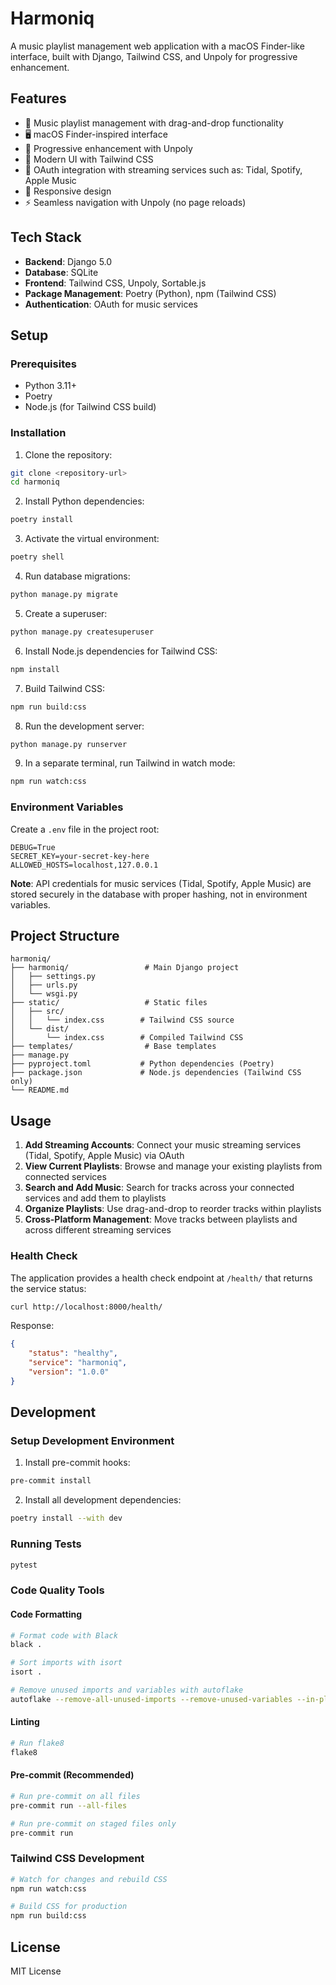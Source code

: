 # Harmoniq

A music playlist management web application with a macOS Finder-like interface, built with Django, Tailwind CSS, and Unpoly for progressive enhancement.

## Features

- 🎵 Music playlist management with drag-and-drop functionality
- 🖥️ macOS Finder-inspired interface
- 🔄 Progressive enhancement with Unpoly
- 🎨 Modern UI with Tailwind CSS
- 🔐 OAuth integration with streaming services such as: Tidal, Spotify, Apple Music
- 📱 Responsive design
- ⚡ Seamless navigation with Unpoly (no page reloads)

## Tech Stack

- **Backend**: Django 5.0
- **Database**: SQLite
- **Frontend**: Tailwind CSS, Unpoly, Sortable.js
- **Package Management**: Poetry (Python), npm (Tailwind CSS)
- **Authentication**: OAuth for music services

## Setup

### Prerequisites

- Python 3.11+
- Poetry
- Node.js (for Tailwind CSS build)

### Installation

1. Clone the repository:
```bash
git clone <repository-url>
cd harmoniq
```

2. Install Python dependencies:
```bash
poetry install
```

3. Activate the virtual environment:
```bash
poetry shell
```

4. Run database migrations:
```bash
python manage.py migrate
```

5. Create a superuser:
```bash
python manage.py createsuperuser
```

6. Install Node.js dependencies for Tailwind CSS:
```bash
npm install
```

7. Build Tailwind CSS:
```bash
npm run build:css
```

8. Run the development server:
```bash
python manage.py runserver
```

9. In a separate terminal, run Tailwind in watch mode:
```bash
npm run watch:css
```

### Environment Variables

Create a `.env` file in the project root:

```env
DEBUG=True
SECRET_KEY=your-secret-key-here
ALLOWED_HOSTS=localhost,127.0.0.1
```

**Note**: API credentials for music services (Tidal, Spotify, Apple Music) are stored securely in the database with proper hashing, not in environment variables.

## Project Structure

```
harmoniq/
├── harmoniq/                 # Main Django project
│   ├── settings.py
│   ├── urls.py
│   └── wsgi.py
├── static/                   # Static files
│   ├── src/
│   │   └── index.css        # Tailwind CSS source
│   └── dist/
│       └── index.css        # Compiled Tailwind CSS
├── templates/                # Base templates
├── manage.py
├── pyproject.toml           # Python dependencies (Poetry)
├── package.json             # Node.js dependencies (Tailwind CSS only)
└── README.md
```

## Usage

1. **Add Streaming Accounts**: Connect your music streaming services (Tidal, Spotify, Apple Music) via OAuth
2. **View Current Playlists**: Browse and manage your existing playlists from connected services
3. **Search and Add Music**: Search for tracks across your connected services and add them to playlists
4. **Organize Playlists**: Use drag-and-drop to reorder tracks within playlists
5. **Cross-Platform Management**: Move tracks between playlists and across different streaming services

### Health Check

The application provides a health check endpoint at `/health/` that returns the service status:

```bash
curl http://localhost:8000/health/
```

Response:
```json
{
    "status": "healthy",
    "service": "harmoniq",
    "version": "1.0.0"
}
```

## Development

### Setup Development Environment

1. Install pre-commit hooks:
```bash
pre-commit install
```

2. Install all development dependencies:
```bash
poetry install --with dev
```

### Running Tests
```bash
pytest
```

### Code Quality Tools

#### Code Formatting
```bash
# Format code with Black
black .

# Sort imports with isort
isort .

# Remove unused imports and variables with autoflake
autoflake --remove-all-unused-imports --remove-unused-variables --in-place .
```

#### Linting
```bash
# Run flake8
flake8
```

#### Pre-commit (Recommended)
```bash
# Run pre-commit on all files
pre-commit run --all-files

# Run pre-commit on staged files only
pre-commit run
```

### Tailwind CSS Development
```bash
# Watch for changes and rebuild CSS
npm run watch:css

# Build CSS for production
npm run build:css
```

## License

MIT License
